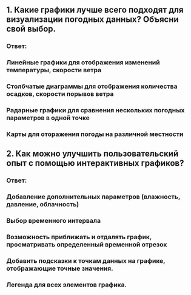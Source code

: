 ## 1. Какие графики лучше всего подходят для визуализации погодных данных? Объясни свой выбор.
### Ответ:
### Линейные графики для отображения изменений температуры, скорости ветра
### Столбчатые диаграммы для отображения количества осадков, скорости порывов ветра
### Радарные графики для сравнения нескольких погодных параметров в одной точке
### Карты для оторажения погоды на различной местности
## 2. Как можно улучшить пользовательский опыт с помощью интерактивных графиков?
### Ответ:
### Добавление дополнительных параметров (влажность, давление, облачность)
### Выбор временного интервала
### Возможность приближать и отдалять график, просматривать определенный временной отрезок
### Добавить подсказки к точкам данных на графике, отображающие точные значения.
### Легенда для всех элементов графика.